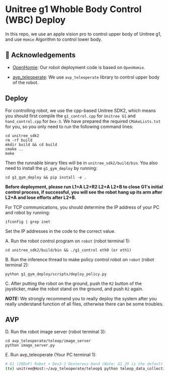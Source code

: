 # Unitree g1 Whoble Body Control (WBC) Deploy

In this repo, we use an apple vision pro to control upper body of Unitree g1, and use `Homie` Algorithm to control lower body.

## 👏 Acknowledgements

- [OpenHomie](https://github.com/OpenRobotLab/OpenHomie/tree/main/HomieDeploy): Our robot deployment code is based on `OpenHomie`.

- [avp_teleoperate](https://github.com/unitreerobotics/avp_teleoperate): We use `avp_teleoperate` library to control upper body of the robot.

## Deploy

For controlling robot, we use the cpp-based Unitree SDK2, which means you should first compile the `g1_control.cpp` for `Unitree G1` and `hand_control.cpp` for `Dex-3`. We have prepared the required `CMakeLists.txt` for you, so you only need to run the following command lines:
```
cd unitree_sdk2
rm -rf build
mkdir build && cd build
cmake ..
make
```
Then the runnable binary files will be in `unitree_sdk2/build/bin`.
You also need to install the  `g1_gym_deploy` by running:
```
cd g1_gym_deploy && pip install -e .
```


**Before deployment, please run L1+A L2+R2 L2+A L2+B to close G1's initial control process, if successful, you will see the robot hang up its arm after L2+A and lose efforts after L2+B.**

For TCP communications, you should determine the IP address of your PC and robot by running:
```
ifconfig | grep inet
```
Set the IP addresses in the code to the correct value.


A. Run the robot control program on `robot` (robot terminal 1):
```
cd unitree_sdk2/build/bin && ./g1_control eth0 (or eth1)
```
B. Run the inference thread to make policy control robot on `robot` (robot terminal 2):
```
python g1_gym_deploy/scripts/deploy_policy.py
```
C. After putting the robot on the ground, push the `R2` button of the joysticker, make the robot stand on the ground, and push `R2` again.

***NOTE:*** We strongly recommend you to really deploy the system after you really understand function of all files, otherwise there can be some troubles.


## AVP

D. Run the robot image server (robot terminal 3):
```
cd avp_teleoperate/teleop/image_server
python image_server.py
```

E. Run avp_teleoperate (Your PC terminal 1):

   ```bash
   # G1 (29DoF) Robot + Dex3-1 Dexterous Hand (Note: G1_29 is the default value for --arm, so it can be omitted)
   (tv) unitree@Host:~/avp_teleoperate/teleop$ python teleop_data_collecting.py --arm=G1_29 --hand=dex3 --record
   ```

